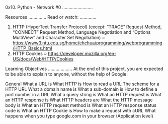 0x10. Python - Network #0
........................

Resources
..............
Read or watch:
.............
1. HTTP (HyperText Transfer Protocol) (except: “TRACE” Request Method, “CONNECT” Request Method, Language Negotiation and “Options MultiView” and Character Set Negotiation) ~ https://www3.ntu.edu.sg/home/ehchua/programming/webprogramming/HTTP_Basics.html
2. HTTP Cookies ~ https://developer.mozilla.org/en-US/docs/Web/HTTP/Cookies


Learning Objectives
...................
At the end of this project, you are expected to be able to explain to anyone, without the help of Google:

General
What a URL is
What HTTP is
How to read a URL
The scheme for a HTTP URL
What a domain name is
What a sub-domain is
How to define a port number in a URL
What a query string is
What an HTTP request is
What an HTTP response is
What HTTP headers are
What the HTTP message body is
What an HTTP request method is
What an HTTP response status code is
What an HTTP Cookie is
How to make a request with cURL
What happens when you type google.com in your browser (Application level)
